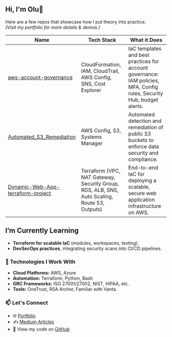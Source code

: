 ## Hi, I'm Olu👋


Here are a few repos that showcase how I put theory into practice.  
*(Visit my portfolio for more details & demos.)*

| Name                                                        | Tech Stack                                                      | What it Does                                                                                       |
|-------------------------------------------------------------|-----------------------------------------------------------------|----------------------------------------------------------------------------------------------------|
| [aws-account-governance](https://github.com/Oluoladio/aws-account-governance)       | CloudFormation, IAM, CloudTrail, AWS Config, SNS, Cost Explorer | IaC templates and best practices for account governance: IAM policies, MFA, Config rules, Security Hub, budget alerts. |
| [Automated_S3_Remediation](https://github.com/Oluoladio/Automated_S3_Remediation)   | AWS Config, S3, Systems Manager                                 | Automated detection and remediation of public S3 buckets to enforce data security and compliance.   |
| [Dynamic-Web-App-terraform-project](https://github.com/Oluoladio/Dynamic-Web-App-terraform-project) | Terraform (VPC, NAT Gateway, Security Group, RDS, ALB, SNS, Auto Scaling, Route 53, Outputs) | End-to-end IaC for deploying a scalable, secure web application infrastructure on AWS. |


## I’m Currently Learning
- **Terraform for scalable IaC** (modules, workspaces, testing).   
- **DevSecOps practices**, integrating security scans into CI/CD pipelines.

### 🧰 Technologies I Work With

- **Cloud Platforms:** AWS, Azure  
- **Automation:** Terraform, Python, Bash  
- **GRC Frameworks:** ISO 27001/27002, NIST, HIPAA, etc.
- **Tools:** OneTrust, RSA Archer, Familiar with Vanta.

### 📫 Let's Connect

- 🌐 [Portfolio](https://oluadio.curious.page)  
- ✍️ [Medium Articles](https://medium.com/@olaaoluwase)  
- 📂 View my code on [GitHub](https://github.com/Oluoladio)  
